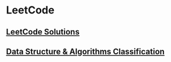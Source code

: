 # LeetCode

## [LeetCode Solutions](/LeetCode.md)

## [Data Structure & Algorithms Classification](./Approach/approach.md)















